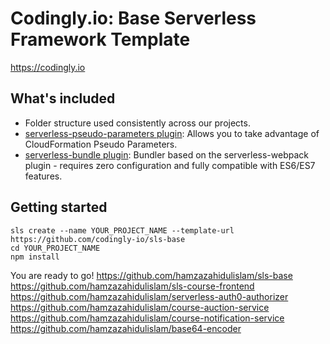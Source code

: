 # Codingly.io: Base Serverless Framework Template

https://codingly.io

## What's included
* Folder structure used consistently across our projects.
* [serverless-pseudo-parameters plugin](https://www.npmjs.com/package/serverless-pseudo-parameters): Allows you to take advantage of CloudFormation Pseudo Parameters.
* [serverless-bundle plugin](https://www.npmjs.com/package/serverless-pseudo-parameters): Bundler based on the serverless-webpack plugin - requires zero configuration and fully compatible with ES6/ES7 features.

## Getting started
```
sls create --name YOUR_PROJECT_NAME --template-url https://github.com/codingly-io/sls-base
cd YOUR_PROJECT_NAME
npm install
```

You are ready to go!
https://github.com/hamzazahidulislam/sls-base  https://github.com/hamzazahidulislam/sls-course-frontend  https://github.com/hamzazahidulislam/serverless-auth0-authorizer  https://github.com/hamzazahidulislam/course-auction-service
https://github.com/hamzazahidulislam/course-notification-service
https://github.com/hamzazahidulislam/base64-encoder
